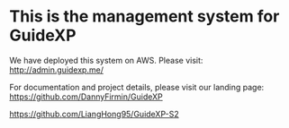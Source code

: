 # This is the management system for GuideXP

We have deployed this system on AWS. Please visit: http://admin.guidexp.me/

For documentation and project details, please visit our landing page: 
https://github.com/DannyFirmin/GuideXP

https://github.com/LiangHong95/GuideXP-S2
